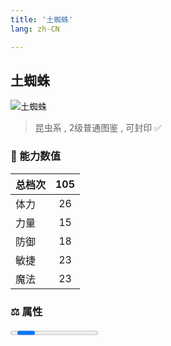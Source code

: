 ```yaml
---
title: '土蜘蛛'
lang: zh-CN

---
```


<RouterBack />

## 土蜘蛛

![土蜘蛛](https://user-images.githubusercontent.com/78347270/115956315-1a6bf880-a537-11eb-9a8a-03ca261a1821.gif) 

> 昆虫系 , 2级普通图鉴<Card /> , 可封印 ✅ 


### 💪 能力数值

| 总档次       | 105            |
| :----------- |:-------------:|
| 体力      | 26   <Stars :number="2.5" />  |
| 力量      | 15   <Stars :number="1.5" />  |
| 防御      | 18   <Stars :number="2" />  | 
| 敏捷      | 23  <Stars :number="2.5" />  | 
| 魔法      | 23  <Stars :number="2.5" />   | 


### ⚖️ 属性


<Progress earth :number="10" />

<Progress water :number="0" />

<Progress fire :number="0" />

<Progress wind :number="0" />

### ✨ 技能栏 <Strong>9个</Strong>

- 攻击
- 防御

### 👶 1级出现点

- 芙蕾雅岛 牛鬼洞窟顶层打完鬼犬后随即出现， 参考任务 :scroll: 牛鬼讨伐



